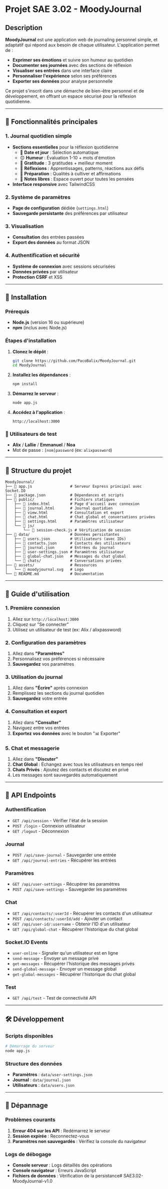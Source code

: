 # Projet SAE 3.02 - MoodyJournal

## Description

**MoodyJournal** est une application web de journaling personnel simple, et adaptatif qui répond aux besoin de chaque utilisateur. L'application permet de :

- **Exprimer ses émotions** et suivre son humeur au quotidien
- **Documenter ses journées** avec des sections de réflexion
- **Visualiser ses entrées** dans une interface claire
- **Personnaliser l'expérience** selon ses préférences
- **Exporter ses données** pour analyse personnelle

Ce projet s'inscrit dans une démarche de bien-être personnel et de développement, en offrant un espace sécurisé pour la réflexion quotidienne.

---

## 🌟 Fonctionnalités principales

### 1. **Journal quotidien simple**
- **Sections essentielles** pour la réflexion quotidienne
  - 📅 **Date et jour** : Sélection automatique
  - 😊 **Humeur** : Évaluation 1-10 + mots d'émotion
  - 🙏 **Gratitude** : 3 gratitudes + meilleur moment
  - 💭 **Réflexions** : Apprentissages, patterns, réactions aux défis
  - 🌅 **Préparation** : Qualités à cultiver et affirmations
  - 📝 **Notes libres** : Espace ouvert pour toutes les pensées
- **Interface responsive** avec TailwindCSS

### 2. **Système de paramètres**
- **Page de configuration** dédiée (`settings.html`)
- **Sauvegarde persistante** des préférences par utilisateur

### 3. **Visualisation**
- **Consultation** des entrées passées
- **Export des données** au format JSON

### 4. **Authentification et sécurité**
- **Système de connexion** avec sessions sécurisées
- **Données privées** par utilisateur
- **Protection CSRF** et XSS

---

## 🚀 Installation

### Prérequis
- **Node.js** (version 16 ou supérieure)
- **npm** (inclus avec Node.js)

### Étapes d'installation
1. **Clonez le dépôt** :
   ```bash
   git clone https://github.com/PacoBalix/MoodyJournal.git
   cd MoodyJournal
   ```

2. **Installez les dépendances** :
   ```bash
   npm install
   ```

3. **Démarrez le serveur** :
   ```bash
   node app.js
   ```

4. **Accédez à l'application** :
   ```
   http://localhost:3000
   ```

### 🔑 Utilisateurs de test
- **Alix** / **Lallie** / **Emmanuel** / **Noa**
- Mot de passe : `[nom]password` (ex: `alixpassword`)

---

## 📁 Structure du projet

```
MoodyJournal/
├── 📄 app.js                 # Serveur Express principal avec Socket.IO
├── 📄 package.json           # Dépendances et scripts
├── 📁 public/                # Fichiers statiques
│   ├── 📄 index.html         # Page d'accueil avec connexion
│   ├── 📄 journal.html       # Journal quotidien
│   ├── 📄 view.html          # Consultation et export
│   ├── 📄 chat.html          # Chat global et conversations privées
│   ├── 📄 settings.html      # Paramètres utilisateur
│   └── 📁 js/
│       └── 📄 session-check.js # Vérification de session
├── 📁 data/                  # Données persistantes
│   ├── 📄 users.json         # Utilisateurs (avec IDs)
│   ├── 📄 contacts.json      # Contacts des utilisateurs
│   ├── 📄 journal.json       # Entrées du journal
│   ├── 📄 user-settings.json # Paramètres utilisateur
│   ├── 📄 global-chat.json   # Messages du chat global
│   └── 📁 chats/             # Conversations privées
├── 📁 assets/                # Ressources
│   └── 📄 moodyjournal.svg   # Logo
└── 📄 README.md              # Documentation
```

---

## 🎯 Guide d'utilisation

### 1. **Première connexion**
1. Allez sur `http://localhost:3000`
2. Cliquez sur "Se connecter"
3. Utilisez un utilisateur de test (ex: Alix / alixpassword)

### 2. **Configuration des paramètres**
1. Allez dans **"Paramètres"**
2. Personnalisez vos préférences si nécessaire
3. **Sauvegardez** vos paramètres

### 3. **Utilisation du journal**
1. Allez dans **"Écrire"** après connexion
2. Remplissez les sections du journal quotidien
3. **Sauvegardez** votre entrée

### 4. **Consultation et export**
1. Allez dans **"Consulter"**
2. Naviguez entre vos entrées
3. **Exportez vos données** avec le bouton "📊 Exporter"

### 5. **Chat et messagerie**
1. Allez dans **"Discuter"**
2. **Chat Global** : Échangez avec tous les utilisateurs en temps réel
3. **Chats Privés** : Ajoutez des contacts et discutez en privé
4. Les messages sont sauvegardés automatiquement

---

## 🔧 API Endpoints

### Authentification
- `GET /api/session` - Vérifier l'état de la session
- `POST /login` - Connexion utilisateur
- `GET /logout` - Déconnexion

### Journal
- `POST /api/save-journal` - Sauvegarder une entrée
- `GET /api/journal-entries` - Récupérer les entrées

### Paramètres
- `GET /api/user-settings` - Récupérer les paramètres
- `POST /api/save-settings` - Sauvegarder les paramètres

### Chat
- `GET /api/contacts/:userId` - Récupérer les contacts d'un utilisateur
- `POST /api/contacts/:userId/add` - Ajouter un contact
- `GET /api/user-id/:username` - Obtenir l'ID d'un utilisateur
- `GET /api/global-chat` - Récupérer l'historique du chat global

### Socket.IO Events
- `user-online` - Signaler qu'un utilisateur est en ligne
- `send-message` - Envoyer un message privé
- `get-messages` - Récupérer l'historique des messages privés
- `send-global-message` - Envoyer un message global
- `get-global-messages` - Récupérer l'historique du chat global

### Test
- `GET /api/test` - Test de connectivité API

---

## 🛠️ Développement

### Scripts disponibles
```bash
# Démarrage du serveur
node app.js
```

### Structure des données
- **Paramètres** : `data/user-settings.json`
- **Journal** : `data/journal.json`
- **Utilisateurs** : `data/users.json`

---

## 🚨 Dépannage

### Problèmes courants
1. **Erreur 404 sur les API** : Redémarrez le serveur
2. **Session expirée** : Reconnectez-vous
3. **Paramètres non sauvegardés** : Vérifiez la console du navigateur

### Logs de débogage
- **Console serveur** : Logs détaillés des opérations
- **Console navigateur** : Erreurs JavaScript
- **Fichiers de données** : Vérification de la persistance#   S A E 3 . 0 2 - M o o d y J o u r n a l - v 1 . 0 
 
 